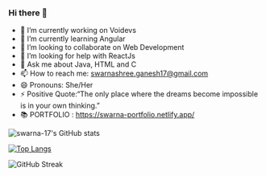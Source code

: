 ### Hi there 👋

- 🔭 I’m currently working on Voidevs
- 🌱 I’m currently learning Angular
- 👯 I’m looking to collaborate on Web Development
- 🤔 I’m looking for help with ReactJs
- 💬 Ask me about Java, HTML and C
- 📫 How to reach me: swarnashree.ganesh17@gmail.com
- 😄 Pronouns: She/Her
- ⚡ Positive Quote:“The only place where the dreams become impossible is in your own thinking.”
- 📚 PORTFOLIO : https://swarna-portfolio.netlify.app/

![swarna-17's GitHub stats](https://github-readme-stats.vercel.app/api?username=swarna-17&show_icons=true&theme=midnight-purple)


[![Top Langs](https://github-readme-stats.vercel.app/api/top-langs/?username=swarna-17&langs_count=10)](https://github.com/swarna-17/github-readme-stats)


![GitHub Streak](https://github-readme-streak-stats.herokuapp.com/?user=swarna-17&count_private=true&theme=midnight-red)




